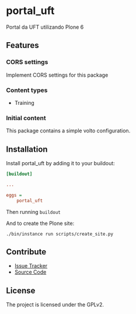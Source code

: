 # portal_uft

Portal da UFT utilizando Plone 6

## Features

### CORS settings

Implement CORS settings for this package

### Content types

- Training

### Initial content

This package contains a simple volto configuration.

Installation
------------

Install portal_uft by adding it to your buildout:
```ini
[buildout]

...

eggs =
    portal_uft
```

Then running `buildout`

And to create the Plone site:

```shell
./bin/instance run scripts/create_site.py
```

## Contribute

- [Issue Tracker](https://github.com/meloflavio/portal-uft/issues)
- [Source Code](https://github.com/meloflavio/portal-uft/)

## License

The project is licensed under the GPLv2.
